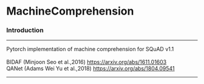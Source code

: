 # MachineComprehension
### Introduction
_____
Pytorch implementation of machine comprehension for SQuAD v1.1 <br><br>
BIDAF (Minjoon Seo et al.,2016)  https://arxiv.org/abs/1611.01603 <br>
QANet (Adams Wei Yu et al.,2018) https://arxiv.org/abs/1804.09541
_____
